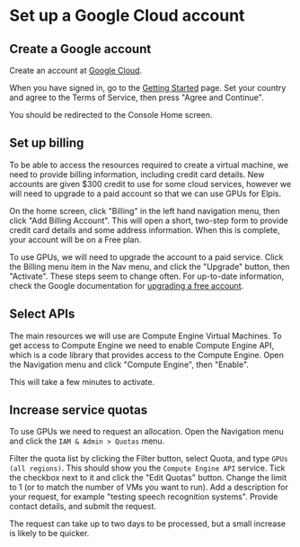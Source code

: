 # Set up a Google Cloud account


## Create a Google account

Create an account at [Google Cloud](https://cloud.google.com).

When you have signed in, go to the [Getting Started](https://console.cloud.google.com/getting-started) page. Set your country and agree to the Terms of Service, then press "Agree and Continue".

You should be redirected to the Console Home screen.


## Set up billing

To be able to access the resources required to create a virtual machine, we need to provide billing information, including credit card details. New accounts are given $300 credit to use for some cloud services, however we will need to upgrade to a paid account so that we can use GPUs for Elpis.

On the home screen, click "Billing" in the left hand navigation menu, then click "Add Billing Account". This will open a short, two-step form to provide credit card details and some address information. When this is complete, your account will be on a Free plan.

To use GPUs, we will need to upgrade the account to a paid service. Click the Billing menu item in the Nav menu, and click the "Upgrade" button, then "Activate". These steps seem to change often. For up-to-date information, check the Google documentation for [upgrading a free account](https://cloud.google.com/free/docs/free-cloud-features#to_upgrade_your_account). 


## Select APIs

The main resources we will use are Compute Engine Virtual Machines. To get access to Compute Engine we need to enable Compute Engine API, which is a code library that provides access to the Compute Engine. Open the Navigation menu and click "Compute Engine", then "Enable".

This will take a few minutes to activate. 


## Increase service quotas 

To use GPUs we need to request an allocation. Open the Navigation menu and click the `IAM & Admin > Quotas` menu.

Filter the quota list by clicking the Filter button, select Quota, and type `GPUs (all regions)`. This should show you the `Compute Engine API` service. Tick the checkbox next to it and click the "Edit Quotas" button. Change the limit to 1 (or to match the number of VMs you want to run). Add a description for your request, for example "testing speech recognition systems". Provide contact details, and submit the request.

The request can take up to two days to be processed, but a small increase is likely to be quicker.
